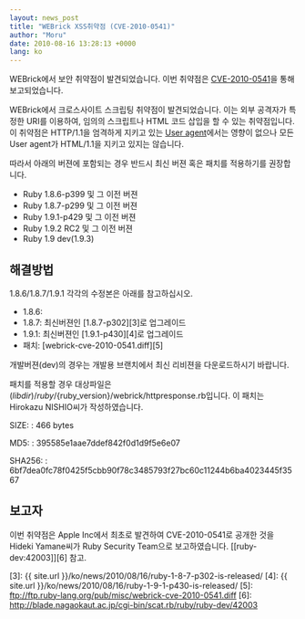 ```yaml
---
layout: news_post
title: "WEBrick XSS취약점 (CVE-2010-0541)"
author: "Moru"
date: 2010-08-16 13:28:13 +0000
lang: ko
---
```


WEBrick에서 보안 취약점이 발견되었습니다. 이번 취약점은 [CVE-2010-0541][1]을 통해 보고되었습니다.

WEBrick에서 크로스사이트 스크립팅 취약점이 발견되었습니다. 이는 외부 공격자가 특정한 URI를 이용하여, 임의의 스크립트나
HTML 코드 삽입을 할 수 있는 취약점입니다. 이 취약점은 HTTP/1.1을 엄격하게 지키고 있는 [User
agent][2]에서는 영향이 없으나 모든 User agent가 HTML/1.1을 지키고 있지는 않습니다.

따라서 아래의 버젼에 포함되는 경우 반드시 최신 버젼 혹은 패치를 적용하기를 권장합니다.

* Ruby 1.8.6-p399 및 그 이전 버젼
* Ruby 1.8.7-p299 및 그 이전 버젼
* Ruby 1.9.1-p429 및 그 이전 버젼
* Ruby 1.9.2 RC2 및 그 이전 버젼
* Ruby 1.9 dev(1.9.3)

## 해결방법

1\.8.6/1.8.7/1.9.1 각각의 수정본은 아래를 참고하십시오.

* 1\.8.6:
* 1\.8.7: 최신버젼인 [1.8.7-p302][3]로 업그레이드
* 1\.9.1: 최신버젼인 [1.9.1-p430][4]로 업그레이드
* 패치: [webrick-cve-2010-0541.diff][5]

개발버젼(dev)의 경우는 개발용 브랜치에서 최신 리비젼을 다운로드하시기 바랍니다.

패치를 적용할 경우 대상파일은
$(libdir)/ruby/$\{ruby\_version}/webrick/httpresponse.rb입니다. 이 패치는
Hirokazu NISHIO씨가 작성하였습니다.

SIZE:
: 466 bytes

MD5:
: 395585e1aae7ddef842f0d1d9f5e6e07

SHA256:
: 6bf7dea0fc78f0425f5cbb90f78c3485793f27bc60c11244b6ba4023445f3567

## 보고자

이번 취약점은 Apple Inc에서 최초로 발견하여 CVE-2010-0541로 공개한 것을 Hideki Yamane씨가 Ruby
Security Team으로 보고하였습니다. [\[ruby-dev:42003\]][6] 참고.



[1]: http://cve.mitre.org/cgi-bin/cvename.cgi?name=CVE-2010-0541
[2]: http://en.wikipedia.org/wiki/User_agent
[3]: {{ site.url }}/ko/news/2010/08/16/ruby-1-8-7-p302-is-released/
[4]: {{ site.url }}/ko/news/2010/08/16/ruby-1-9-1-p430-is-released/
[5]: ftp://ftp.ruby-lang.org/pub/misc/webrick-cve-2010-0541.diff
[6]: http://blade.nagaokaut.ac.jp/cgi-bin/scat.rb/ruby/ruby-dev/42003
